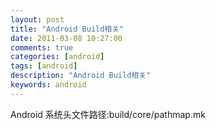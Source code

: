 ```yaml
---
layout: post
title: "Android Build相关"
date: 2011-03-08 10:27:00 
comments: true
categories: [android]
tags: [android]
description: "Android Build相关"
keywords: android
---
```



 
  Android 系统头文件路径:build/core/pathmap.mk
 



